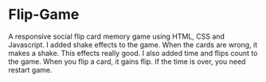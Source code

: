 # Flip-Game
A responsive social flip card memory game using HTML, CSS and Javascript. I added shake effects to the game. When the cards are wrong, it makes a shake. This effects really good. I also added time and flips count to the game. When you flip a card, it gains flip. If the time is over, you need restart game.
